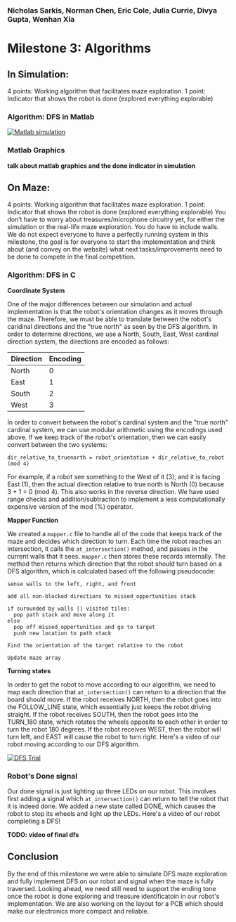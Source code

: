 ### Nicholas Sarkis, Norman Chen, Eric Cole, Julia Currie, Divya Gupta, Wenhan Xia
# Milestone 3: Algorithms

## In Simulation:
4 points: Working algorithm that facilitates maze exploration.
1 point: Indicator that shows the robot is done (explored everything explorable)

### Algorithm: DFS in Matlab

[![Matlab simulation](https://img.youtube.com/vi/BW15qMcbeaY/0.jpg)](https://youtu.be/BW15qMcbeaY)

### Matlab Graphics
**talk about matlab graphics and the done indicator in simulation**

## On Maze:
4 points: Working algorithm that facilitates maze exploration.
1 point: Indicator that shows the robot is done (explored everything explorable)
You don’t have to worry about treasures/microphone circuitry yet, for either the simulation or the real-life maze exploration. You do have to include walls. We do not expect everyone to have a perfectly running system in this milestone, the goal is for everyone to start the implementation and think about (and convey on the website) what next tasks/improvements need to be done to compete in the final competition.

### Algorithm: DFS in C

**Coordinate System**

One of the major differences between our simulation and actual implementation is that the robot's orientation changes as it moves through the maze. Therefore, we must be able to translate between the robot's caridinal directions and the "true north" as seen by the DFS algorithm. In order to determine directions, we use a North, South, East, West cardinal direction system, the directions are encoded as follows:

| Direction | Encoding |
| --------- | -------- |
| North     | 0        |
| East      | 1        |
| South     | 2        |
| West      | 3        |

In order to convert between the robot's cardinal system and the "true north" cardinal system, we can use modular arithmetic using the encodings used above. If we keep track of the robot's orientation, then we can easily convert between the two systems:

```
dir_relative_to_truenorth = robot_orientation + dir_relative_to_robot (mod 4)
```

For example, if a robot see something to the West of it (3), and it is facing East (1), then the actual direction relative to true north is North (0) because 3 + 1 = 0 (mod 4). This also works in the reverse direction. We have used range checks and addition/subtraction to implement a less computationally expensive version of the mod (%) operator.

**Mapper Function**

We created a `mapper.c` file to handle all of the code that keeps track of the maze and decides which direction to turn. Each time the robot reaches an intersection, it calls the `at_intersection()` method, and passes in the current walls that it sees. `mapper.c` then stores these records internally. The method then returns which direction that the robot should turn based on a DFS algorithm, which is calculated based off the following pseudocode:

```
sense walls to the left, right, and front

add all non-blocked directions to missed_oppertunities stack

if surounded by walls || visited tiles:
  pop path stack and move along it
else
  pop off missed_oppertunities and go to target
  push new location to path stack

Find the orientation of the target relative to the robot

Update maze array
```

**Turning states**

In order to get the robot to move according to our algorithm, we need to map each direction that `at_intersection()` can return to a direction that the board should move. If the robot receives NORTH, then the robot goes into the FOLLOW_LINE state, which essentially just keeps the robot driving straight. If the robot receives SOUTH, then the robot goes into the TURN_180 state, which rotates the wheels opposite to each other in order to turn the robot 180 degrees. If the robot receives WEST, then the robot will turn left, and EAST will cause the robot to turn right. Here's a video of our robot moving according to our DFS algorithm.

[![DFS Trial](https://img.youtube.com/vi/KyGrfLteqN8/0.jpg)](https://youtu.be/KyGrfLteqN8)


### Robot's Done signal
Our done signal is just lighting up three LEDs on our robot. This involves first adding a signal which `at_intersection()` can return to tell the robot that it is indeed done. We added a new state called DONE, which causes the robot to stop its wheels and light up the LEDs. Here's a video of our robot completing a DFS!

**TODO: video of final dfs**


## Conclusion 
By the end of this milestone we were able to simulate DFS maze exploration and fully implement DFS on our robot and signal when the maze is fully traversed. Looking ahead, we need still need to support the ending tone once the robot is done exploring and  treasure identificatoin in our robot's implementation. We are also working on the layout for a PCB which should make our electronics more compact and reliable. 
